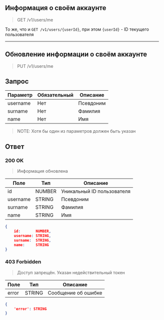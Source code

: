 ## Информация о своём аккаунте
> GET /v1/users/me

То же, что и `GET /v1/users/{userId}`, при этом `{userId}` - ID текущего пользователя


---


## Обновление информации о своём аккаунте
> PUT /v1/users/me

## Запрос

Параметр | Обязательный | Описание
-|-|-
username | Нет | Псевдоним
surname | Нет | Фамилия
name | Нет | Имя

> NOTE: Хотя бы один из параметров должен быть указан

## Ответ

### 200 OK
> Информация обновлена

Поле | Тип | Описание
-|-|-
id | NUMBER | Уникальный ID пользователя
username | STRING | Псевдоним
surname | STRING | Фамилия
name | STRING | Имя

```json
{
    id:       NUMBER,
    username: STRING,
    surname:  STRING,
    name:     STRING
}
```

### 403 Forbidden
> Доступ запрещён. Указан недействительный токен

Поле | Тип | Описание
-|-|-
error | STRING | Сообщение об ошибке

```json
{
    'error': STRING
}
```